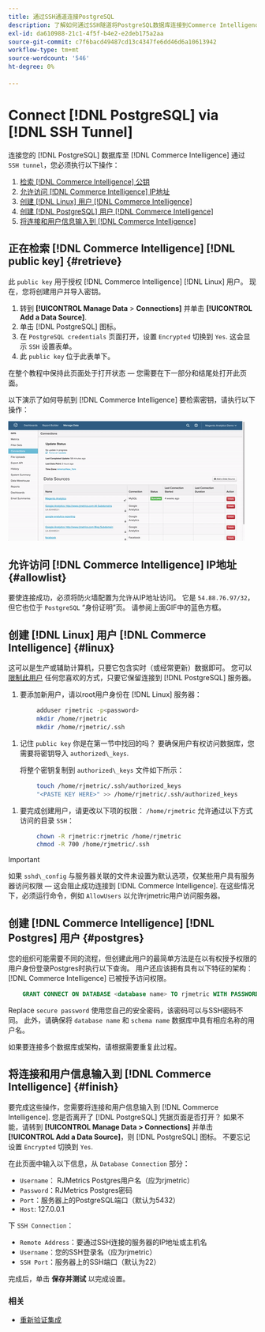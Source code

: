 ```yaml
---
title: 通过SSH通道连接PostgreSQL
description: 了解如何通过SSH隧道将PostgreSQL数据库连接到Commerce Intelligence。
exl-id: da610988-21c1-4f5f-b4e2-e2deb175a2aa
source-git-commit: c7f6bacd49487cd13c4347fe6dd46d6a10613942
workflow-type: tm+mt
source-wordcount: '546'
ht-degree: 0%

---
```


# Connect [!DNL PostgreSQL] via [!DNL SSH Tunnel]

连接您的 [!DNL PostgreSQL] 数据库至 [!DNL Commerce Intelligence] 通过 `SSH tunnel`，您必须执行以下操作：

1. [检索 [!DNL Commerce Intelligence] 公钥](#retrieve)
1. [允许访问 [!DNL Commerce Intelligence] IP地址](#allowlist)
1. [创建 [!DNL Linux] 用户 [!DNL Commerce Intelligence] ](#linux)
1. [创建 [!DNL PostgreSQL] 用户 [!DNL Commerce Intelligence] ](#postgres)
1. [将连接和用户信息输入到 [!DNL Commerce Intelligence]](#finish)

## 正在检索 [!DNL Commerce Intelligence] [!DNL public key] {#retrieve}

此 `public key` 用于授权 [!DNL Commerce Intelligence] [!DNL Linux] 用户。 现在，您将创建用户并导入密钥。

1. 转到 **[!UICONTROL Manage Data** > **Connections]** 并单击 **[!UICONTROL Add a Data Source]**.
1. 单击 [!DNL PostgreSQL] 图标。
1. 在 `PostgreSQL credentials` 页面打开，设置 `Encrypted` 切换到 `Yes`. 这会显示 `SSH` 设置表单。
1. 此 `public key` 位于此表单下。

在整个教程中保持此页面处于打开状态 — 您需要在下一部分和结尾处打开此页面。

以下演示了如何导航到 [!DNL Commerce Intelligence] 要检索密钥，请执行以下操作：

![检索RJMetrics公钥](../../../assets/get-mbi-public-key.gif)

## 允许访问 [!DNL Commerce Intelligence] IP地址 {#allowlist}

要使连接成功，必须将防火墙配置为允许从IP地址访问。 它是 `54.88.76.97/32`，但它也位于 `PostgreSQL` “身份证明”页。 请参阅上面GIF中的蓝色方框。

## 创建 [!DNL Linux] 用户 [!DNL Commerce Intelligence] {#linux}

这可以是生产或辅助计算机，只要它包含实时（或经常更新）数据即可。 您可以 [限制此用户](../../../administrator/account-management/restrict-db-access.md) 任何您喜欢的方式，只要它保留连接到 [!DNL PostgreSQL] 服务器。

1. 要添加新用户，请以root用户身份在 [!DNL Linux] 服务器：

```bash
        adduser rjmetric -p<password>
        mkdir /home/rjmetric
        mkdir /home/rjmetric/.ssh
```

1. 记住 `public key` 你是在第一节中找回的吗？ 要确保用户有权访问数据库，您需要将密钥导入 `authorized\_keys`.

   将整个密钥复制到 `authorized\_keys` 文件如下所示：

```bash
        touch /home/rjmetric/.ssh/authorized_keys
        "<PASTE KEY HERE>" >> /home/rjmetric/.ssh/authorized_keys
```

1. 要完成创建用户，请更改以下项的权限： `/home/rjmetric` 允许通过以下方式访问的目录 `SSH`：

```bash
        chown -R rjmetric:rjmetric /home/rjmetric
        chmod -R 700 /home/rjmetric/.ssh
```

>[!IMPORTANT]
>
>如果 `sshd\_config` 与服务器关联的文件未设置为默认选项，仅某些用户具有服务器访问权限 — 这会阻止成功连接到 [!DNL Commerce Intelligence]. 在这些情况下，必须运行命令，例如 `AllowUsers` 以允许rjmetric用户访问服务器。

## 创建 [!DNL Commerce Intelligence] [!DNL Postgres] 用户 {#postgres}

您的组织可能需要不同的流程，但创建此用户的最简单方法是在以有权授予权限的用户身份登录Postgres时执行以下查询。 用户还应该拥有具有以下特征的架构： [!DNL Commerce Intelligence] 已被授予访问权限。

```sql
    GRANT CONNECT ON DATABASE <database name> TO rjmetric WITH PASSWORD <secure password>;GRANT USAGE ON SCHEMA <schema name> TO rjmetric;GRANT SELECT ON ALL TABLES IN SCHEMA <schema name> TO rjmetric;ALTER DEFAULT PRIVILEGES IN SCHEMA <schema name> GRANT SELECT ON TABLES TO rjmetric;
```

Replace `secure password` 使用您自己的安全密码，该密码可以与SSH密码不同。 此外，请确保将 `database name` 和 `schema name` 数据库中具有相应名称的用户名。

如果要连接多个数据库或架构，请根据需要重复此过程。

## 将连接和用户信息输入到 [!DNL Commerce Intelligence] {#finish}

要完成这些操作，您需要将连接和用户信息输入到 [!DNL Commerce Intelligence]. 您是否离开了 [!DNL PostgreSQL] 凭据页面是否打开？ 如果不能，请转到 **[!UICONTROL Manage Data > Connections]** 并单击 **[!UICONTROL Add a Data Source]**，则 [!DNL PostgreSQL] 图标。 不要忘记设置 `Encrypted` 切换到 `Yes`.

在此页面中输入以下信息，从 `Database Connection` 部分：

* `Username`： RJMetrics Postgres用户名（应为rjmetric）
* `Password`：RJMetrics Postgres密码
* `Port`：服务器上的PostgreSQL端口（默认为5432）
* `Host`: 127.0.0.1

下 `SSH Connection`：

* `Remote Address`：要通过SSH连接的服务器的IP地址或主机名
* `Username`：您的SSH登录名（应为rjmetric）
* `SSH Port`：服务器上的SSH端口（默认为22）

完成后，单击 **保存并测试** 以完成设置。

### 相关

* [重新验证集成](https://experienceleague.adobe.com/docs/commerce-knowledge-base/kb/how-to/mbi-reauthenticating-integrations.html)
